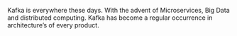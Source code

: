 Kafka is everywhere these days. With the advent of Microservices, Big Data and distributed computing. Kafka has become a regular occurrence in architecture’s of every product.
<!--stackedit_data:
eyJoaXN0b3J5IjpbNjUwODk4MTgsLTIwODg3NDY2MTIsLTIwOD
g3NDY2MTIsLTExNzE5Mjg0NSw5MzMzMDk3ODcsMTIxODQ3NjUw
OSwtMTczODQxNDAzLC04ODEwNDI1NjEsLTIwMTQzMjI4MzUsLT
M3MzMyNzU0NywyMzY5MTg0NDUsLTg1MTA4MDg1NSwtMTk3NTY4
MTUzNCwtMjAzNTgyMDM0NiwtNDUzODQ2MjY0LC0xODA4MzMxMT
k0LDY1OTI1Njk5NiwxMTk2MTIyMjAsLTEzNDE4NzMyMjEsMjEx
NDk4MTIyOV19
-->